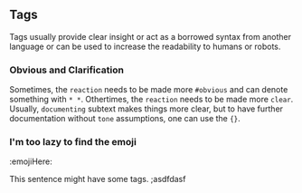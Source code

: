## Tags
Tags usually provide clear insight or act as a borrowed syntax from another language or can be used to increase the readability to humans or robots.

### Obvious and Clarification
Sometimes, the `reaction` needs to be made more `#obvious` and can denote something with `* *`.  Othertimes, the `reaction` needs to be made more `clear`.  Usually, `documenting` subtext makes things more clear, but to have further documentation without `tone` assumptions, one can use the `{}`.

### I'm too lazy to find the emoji 
:emojiHere:

This sentence might have some tags. ;asdfdasf